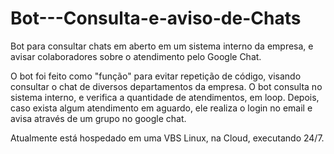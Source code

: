 # Bot---Consulta-e-aviso-de-Chats
Bot para consultar chats em aberto em um sistema interno da empresa, e avisar colaboradores sobre o atendimento pelo Google Chat.

O bot foi feito como "função" para evitar repetição de código, visando consultar o chat de diversos departamentos da empresa.
O bot consulta no sistema interno, e verifica a quantidade de atendimentos, em loop. Depois, caso exista algum atendimento em aguardo, ele realiza o login no email e avisa através de um grupo no google chat.

Atualmente está hospedado em uma VBS Linux, na Cloud, executando 24/7.
